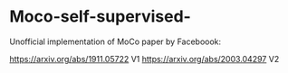 # Moco-self-supervised-
Unofficial implementation of MoCo paper by Faceboook:

https://arxiv.org/abs/1911.05722 V1
https://arxiv.org/abs/2003.04297 V2



